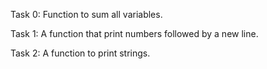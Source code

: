 Task 0: Function to sum all variables.

Task 1: A function that print numbers followed by a new line.

Task 2: A function to print strings.
